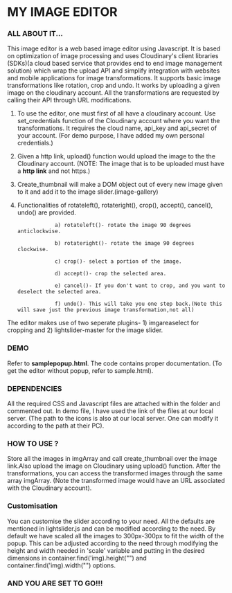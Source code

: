  

# MY IMAGE EDITOR



### ALL ABOUT IT...
This image editor is a web based image editor using Javascript. It is based on optimization of image processing and uses Cloudinary's client libraries (SDKs)(a cloud based service that provides end to end image management solution) which wrap the upload API and simplify integration with websites and mobile applications for image transformations. It supports basic image transformations like rotation, crop and undo. It works by uploading a given image on the cloudinary account. All the transformations are requested by calling their API through URL modifications. 

1) To use the editor, one must first of all have a cloudinary account. Use set_credentials function of the Cloudinary account where you want the transformations. It requires the cloud name, api_key and api_secret of your account. (For demo purpose, I have added my own personal credentials.)

2) Given a http link, upload() function would upload the image to the the Cloudinary account. (NOTE: The image that is to be uploaded must have a **http link** and not https.) 

3) Create_thumbnail will make a DOM object out of every new image given to it and add it to the image slider.(image-gallery)

4) Functionalities of rotateleft(), rotateright(), crop(), accept(), cancel(), undo() are provided.

                   a) rotateleft()- rotate the image 90 degrees anticlockwise.
                   
                   b) rotateright()- rotate the image 90 degrees clockwise.
                   
                   c) crop()- select a portion of the image.
                   
                   d) accept()- crop the selected area.
                   
                   e) cancel()- If you don't want to crop, and you want to deselect the selected area.
                   
                   f) undo()- This will take you one step back.(Note this will save just the previous image transformation,not all)
                   
The editor makes use of two seperate plugins- 1) imgareaselect for cropping and 2) lightslider-master for the image slider. 

### DEMO
Refer to **samplepopup.html**. The code contains proper documentation. (To get the editor without popup, refer to sample.html).

### DEPENDENCIES
All the required CSS and Javascript files are attached within the folder and commented out. In demo file, I have used the link of the files at our local server. (The path to the icons is also at our local server. One can modify it according to the path at their PC).

### HOW TO USE ?
Store all the images in imgArray and call create_thumbnail over the image link.Also upload the image on Cloudinary using upload() function. After the transformations, you can access the transformed images through the same array imgArray. (Note the transformed image would have an URL associated with the Cloudinary account).

### Customisation
You can customise the slider according to your need. All the defaults are mentioned in lightslider.js and can be modified according to the need. 
By default we have scaled all the images to 300px-300px to fit the width of the popup. This can be adjusted according to the need through modifying the height and width needed in 'scale' variable and putting in the desired dimensions in container.find('img).height("") and container.find('img).width("") options.


### AND YOU ARE SET TO GO!!! 
